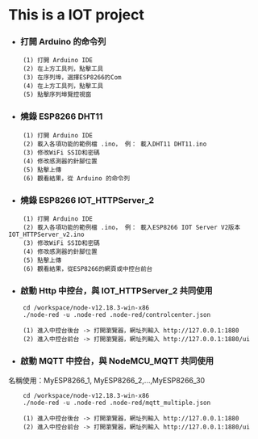 # This is a IOT project

- ### 打開 Arduino 的命令列
```
    (1) 打開 Arduino IDE
    (2) 在上方工具列，點擊工具
    (3) 在序列埠，選擇ESP8266的Com
    (4) 在上方工具列，點擊工具
    (5) 點擊序列埠覽控視窗
```

- ### 燒錄 ESP8266 DHT11
```
    (1) 打開 Arduino IDE
    (2) 載入各項功能的範例檔 .ino， 例： 載入DHT11 DHT11.ino
    (3) 修改WiFi SSID和密碼
    (4) 修改感測器的針腳位置
    (5) 點擊上傳
    (6) 觀看結果，從 Arduino 的命令列
```

- ### 燒錄 ESP8266 IOT_HTTPServer_2
```
    (1) 打開 Arduino IDE
    (2) 載入各項功能的範例檔 .ino， 例： 載入ESP8266 IOT Server V2版本 IOT_HTTPServer_v2.ino
    (3) 修改WiFi SSID和密碼
    (4) 修改感測器的針腳位置
    (5) 點擊上傳
    (6) 觀看結果，從ESP8266的網頁或中控台前台
```

- ### 啟動 Http 中控台，與 IOT_HTTPServer_2 共同使用
```
    cd /workspace/node-v12.18.3-win-x86
    ./node-red -u .node-red .node-red/controlcenter.json

    (1) 進入中控台後台 -> 打開瀏覽器，網址列輸入 http://127.0.0.1:1880
    (2) 進入中控台前台 -> 打開瀏覽器，網址列輸入 http://127.0.0.1:1880/ui
```

- ### 啟動 MQTT 中控台，與 NodeMCU_MQTT 共同使用
名稱使用：MyESP8266_1, MyESP8266_2,...,MyESP8266_30
```
    cd /workspace/node-v12.18.3-win-x86
    ./node-red -u .node-red .node-red/mqtt_multiple.json

    (1) 進入中控台後台 -> 打開瀏覽器，網址列輸入 http://127.0.0.1:1880
    (2) 進入中控台前台 -> 打開瀏覽器，網址列輸入 http://127.0.0.1:1880/ui
```

